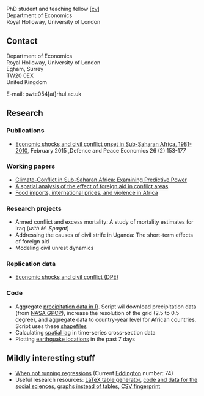 PhD student and teaching fellow [[cv](https://www.dropbox.com/s/g9393px23pe5ius/SvW_CV.pdf)]<br>
Department of Economics<br>
Royal Holloway, University of London 

## Contact
Department of Economics<br>
Royal Holloway, University of London<br>
Egham, Surrey<br>
TW20 0EX<br>
United Kingdom<br>

E-mail: pwte054[at]rhul.ac.uk

## Research

### Publications
* [Economic shocks and civil conflict onset in Sub-Saharan Africa, 1981-2010](http://www.tandfonline.com/doi/full/10.1080/10242694.2014.887489), February 2015 ,Defence and Peace Economics 26 (2) 153-177

### Working papers

* [Climate-Conflict in Sub-Saharan Africa: Examining Predictive Power](http://papers.ssrn.com/sol3/papers.cfm?abstract_id=2550228)
* [A spatial analysis of the effect of foreign aid in conflict areas](http://ssrn.com/abstract=2450867)
* [Food imports, international prices, and violence in Africa](http://ssrn.com/abstract=2418973)

### Research projects
* Armed conflict and excess mortality:  A study of mortality estimates for Iraq (_with M. Spagat_)
* Addressing the causes of civil strife in Uganda: The short-term effects of foreign aid
* Modeling civil unrest dynamics

### Replication data
* [Economic shocks and civil conflict (DPE)](https://github.com/CommonEconomist/DPE_Shocks_and_Conflict_Onset)

### Code
* Aggregate [precipitation data in R](https://gist.github.com/01da48de3a0d97074890.git). Script wil download precipitation data (from [NASA GPCP](ftp://rsd.gsfc.nasa.gov/pub/912/bolvin/GPCP_ASCII/)), increase the resolution of the grid (2.5 to 0.5 degree), and aggregate data to country-year level for African countries. Script uses these [shapefiles](http://thematicmapping.org/downloads/world_borders.php)
* Calculating [spatial lag](https://gist.github.com/CommonEconomist/2de0ead3ada2c2f5be70) in time-series cross-section data
* Plotting [earthquake locations](https://gist.github.com/CommonEconomist/b1ad8c16c2282d6c7896) in the past 7 days

## Mildly interesting stuff

* [When not running regressions](http://veloviewer.com/athlete/2135375/) (Current [Eddington](http://triathlete-europe.competitor.com/2011/04/18/measuring-bike-miles-eddington-number) number: 74)
* Useful research resources: [LaTeX table generator](http://truben.no/latex/table/), [code and data for the social sciences](http://faculty.chicagobooth.edu/jesse.shapiro/research/CodeAndData.pdf), [graphs instead of tables](http://tables2graphs.com/doku.php), [CSV fingerprint](http://setosa.io/csv-fingerprint/)

